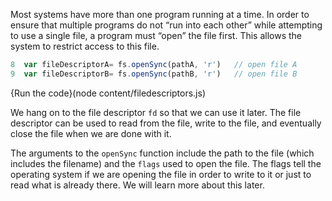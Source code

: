 Most systems have more than one program running at a time. In order to ensure that multiple programs do not “run into each other” while attempting to use a single file, a program must “open” the file first. This allows the system to restrict access to this file.

```javascript
8  var fileDescriptorA= fs.openSync(pathA, 'r')   // open file A
9  var fileDescriptorB= fs.openSync(pathB, 'r')   // open file B
```

{Run the code}(node content/filedescriptors.js)

We hang on to the file descriptor `fd` so that we can use it later. The file descriptor can be used to read from the file, write to the file, and eventually close the file when we are done with it.

The arguments to the `openSync` function include the path to the file (which includes the filename) and the `flags` used to open the file. The flags tell the operating system if we are opening the file in order to write to it or just to read what is already there. We will learn more about this later.